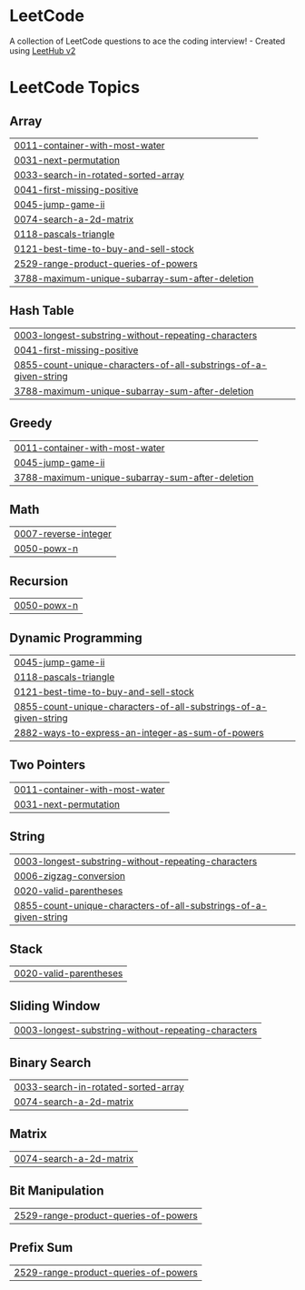 # LeetCode
A collection of LeetCode questions to ace the coding interview! - Created using [LeetHub v2](https://github.com/arunbhardwaj/LeetHub-2.0)

<!---LeetCode Topics Start-->
# LeetCode Topics
## Array
|  |
| ------- |
| [0011-container-with-most-water](https://github.com/Mitul39/LeetCode/tree/master/0011-container-with-most-water) |
| [0031-next-permutation](https://github.com/Mitul39/LeetCode/tree/master/0031-next-permutation) |
| [0033-search-in-rotated-sorted-array](https://github.com/Mitul39/LeetCode/tree/master/0033-search-in-rotated-sorted-array) |
| [0041-first-missing-positive](https://github.com/Mitul39/LeetCode/tree/master/0041-first-missing-positive) |
| [0045-jump-game-ii](https://github.com/Mitul39/LeetCode/tree/master/0045-jump-game-ii) |
| [0074-search-a-2d-matrix](https://github.com/Mitul39/LeetCode/tree/master/0074-search-a-2d-matrix) |
| [0118-pascals-triangle](https://github.com/Mitul39/LeetCode/tree/master/0118-pascals-triangle) |
| [0121-best-time-to-buy-and-sell-stock](https://github.com/Mitul39/LeetCode/tree/master/0121-best-time-to-buy-and-sell-stock) |
| [2529-range-product-queries-of-powers](https://github.com/Mitul39/LeetCode/tree/master/2529-range-product-queries-of-powers) |
| [3788-maximum-unique-subarray-sum-after-deletion](https://github.com/Mitul39/LeetCode/tree/master/3788-maximum-unique-subarray-sum-after-deletion) |
## Hash Table
|  |
| ------- |
| [0003-longest-substring-without-repeating-characters](https://github.com/Mitul39/LeetCode/tree/master/0003-longest-substring-without-repeating-characters) |
| [0041-first-missing-positive](https://github.com/Mitul39/LeetCode/tree/master/0041-first-missing-positive) |
| [0855-count-unique-characters-of-all-substrings-of-a-given-string](https://github.com/Mitul39/LeetCode/tree/master/0855-count-unique-characters-of-all-substrings-of-a-given-string) |
| [3788-maximum-unique-subarray-sum-after-deletion](https://github.com/Mitul39/LeetCode/tree/master/3788-maximum-unique-subarray-sum-after-deletion) |
## Greedy
|  |
| ------- |
| [0011-container-with-most-water](https://github.com/Mitul39/LeetCode/tree/master/0011-container-with-most-water) |
| [0045-jump-game-ii](https://github.com/Mitul39/LeetCode/tree/master/0045-jump-game-ii) |
| [3788-maximum-unique-subarray-sum-after-deletion](https://github.com/Mitul39/LeetCode/tree/master/3788-maximum-unique-subarray-sum-after-deletion) |
## Math
|  |
| ------- |
| [0007-reverse-integer](https://github.com/Mitul39/LeetCode/tree/master/0007-reverse-integer) |
| [0050-powx-n](https://github.com/Mitul39/LeetCode/tree/master/0050-powx-n) |
## Recursion
|  |
| ------- |
| [0050-powx-n](https://github.com/Mitul39/LeetCode/tree/master/0050-powx-n) |
## Dynamic Programming
|  |
| ------- |
| [0045-jump-game-ii](https://github.com/Mitul39/LeetCode/tree/master/0045-jump-game-ii) |
| [0118-pascals-triangle](https://github.com/Mitul39/LeetCode/tree/master/0118-pascals-triangle) |
| [0121-best-time-to-buy-and-sell-stock](https://github.com/Mitul39/LeetCode/tree/master/0121-best-time-to-buy-and-sell-stock) |
| [0855-count-unique-characters-of-all-substrings-of-a-given-string](https://github.com/Mitul39/LeetCode/tree/master/0855-count-unique-characters-of-all-substrings-of-a-given-string) |
| [2882-ways-to-express-an-integer-as-sum-of-powers](https://github.com/Mitul39/LeetCode/tree/master/2882-ways-to-express-an-integer-as-sum-of-powers) |
## Two Pointers
|  |
| ------- |
| [0011-container-with-most-water](https://github.com/Mitul39/LeetCode/tree/master/0011-container-with-most-water) |
| [0031-next-permutation](https://github.com/Mitul39/LeetCode/tree/master/0031-next-permutation) |
## String
|  |
| ------- |
| [0003-longest-substring-without-repeating-characters](https://github.com/Mitul39/LeetCode/tree/master/0003-longest-substring-without-repeating-characters) |
| [0006-zigzag-conversion](https://github.com/Mitul39/LeetCode/tree/master/0006-zigzag-conversion) |
| [0020-valid-parentheses](https://github.com/Mitul39/LeetCode/tree/master/0020-valid-parentheses) |
| [0855-count-unique-characters-of-all-substrings-of-a-given-string](https://github.com/Mitul39/LeetCode/tree/master/0855-count-unique-characters-of-all-substrings-of-a-given-string) |
## Stack
|  |
| ------- |
| [0020-valid-parentheses](https://github.com/Mitul39/LeetCode/tree/master/0020-valid-parentheses) |
## Sliding Window
|  |
| ------- |
| [0003-longest-substring-without-repeating-characters](https://github.com/Mitul39/LeetCode/tree/master/0003-longest-substring-without-repeating-characters) |
## Binary Search
|  |
| ------- |
| [0033-search-in-rotated-sorted-array](https://github.com/Mitul39/LeetCode/tree/master/0033-search-in-rotated-sorted-array) |
| [0074-search-a-2d-matrix](https://github.com/Mitul39/LeetCode/tree/master/0074-search-a-2d-matrix) |
## Matrix
|  |
| ------- |
| [0074-search-a-2d-matrix](https://github.com/Mitul39/LeetCode/tree/master/0074-search-a-2d-matrix) |
## Bit Manipulation
|  |
| ------- |
| [2529-range-product-queries-of-powers](https://github.com/Mitul39/LeetCode/tree/master/2529-range-product-queries-of-powers) |
## Prefix Sum
|  |
| ------- |
| [2529-range-product-queries-of-powers](https://github.com/Mitul39/LeetCode/tree/master/2529-range-product-queries-of-powers) |
<!---LeetCode Topics End-->